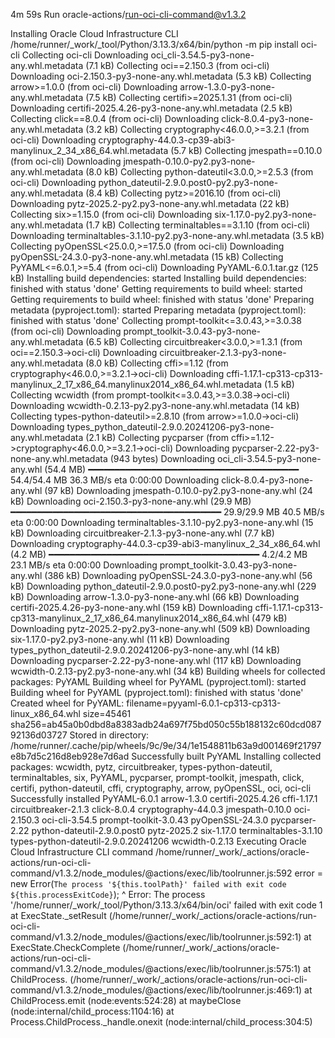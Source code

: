 4m 59s
Run oracle-actions/run-oci-cli-command@v1.3.2
  
Installing Oracle Cloud Infrastructure CLI
  /home/runner/_work/_tool/Python/3.13.3/x64/bin/python -m pip install oci-cli
  Collecting oci-cli
    Downloading oci_cli-3.54.5-py3-none-any.whl.metadata (7.1 kB)
  Collecting oci==2.150.3 (from oci-cli)
    Downloading oci-2.150.3-py3-none-any.whl.metadata (5.3 kB)
  Collecting arrow>=1.0.0 (from oci-cli)
    Downloading arrow-1.3.0-py3-none-any.whl.metadata (7.5 kB)
  Collecting certifi>=2025.1.31 (from oci-cli)
    Downloading certifi-2025.4.26-py3-none-any.whl.metadata (2.5 kB)
  Collecting click==8.0.4 (from oci-cli)
    Downloading click-8.0.4-py3-none-any.whl.metadata (3.2 kB)
  Collecting cryptography<46.0.0,>=3.2.1 (from oci-cli)
    Downloading cryptography-44.0.3-cp39-abi3-manylinux_2_34_x86_64.whl.metadata (5.7 kB)
  Collecting jmespath==0.10.0 (from oci-cli)
    Downloading jmespath-0.10.0-py2.py3-none-any.whl.metadata (8.0 kB)
  Collecting python-dateutil<3.0.0,>=2.5.3 (from oci-cli)
    Downloading python_dateutil-2.9.0.post0-py2.py3-none-any.whl.metadata (8.4 kB)
  Collecting pytz>=2016.10 (from oci-cli)
    Downloading pytz-2025.2-py2.py3-none-any.whl.metadata (22 kB)
  Collecting six>=1.15.0 (from oci-cli)
    Downloading six-1.17.0-py2.py3-none-any.whl.metadata (1.7 kB)
  Collecting terminaltables==3.1.10 (from oci-cli)
    Downloading terminaltables-3.1.10-py2.py3-none-any.whl.metadata (3.5 kB)
  Collecting pyOpenSSL<25.0.0,>=17.5.0 (from oci-cli)
    Downloading pyOpenSSL-24.3.0-py3-none-any.whl.metadata (15 kB)
  Collecting PyYAML<=6.0.1,>=5.4 (from oci-cli)
    Downloading PyYAML-6.0.1.tar.gz (125 kB)
    Installing build dependencies: started
    Installing build dependencies: finished with status 'done'
    Getting requirements to build wheel: started
    Getting requirements to build wheel: finished with status 'done'
    Preparing metadata (pyproject.toml): started
    Preparing metadata (pyproject.toml): finished with status 'done'
  Collecting prompt-toolkit<=3.0.43,>=3.0.38 (from oci-cli)
    Downloading prompt_toolkit-3.0.43-py3-none-any.whl.metadata (6.5 kB)
  Collecting circuitbreaker<3.0.0,>=1.3.1 (from oci==2.150.3->oci-cli)
    Downloading circuitbreaker-2.1.3-py3-none-any.whl.metadata (8.0 kB)
  Collecting cffi>=1.12 (from cryptography<46.0.0,>=3.2.1->oci-cli)
    Downloading cffi-1.17.1-cp313-cp313-manylinux_2_17_x86_64.manylinux2014_x86_64.whl.metadata (1.5 kB)
  Collecting wcwidth (from prompt-toolkit<=3.0.43,>=3.0.38->oci-cli)
    Downloading wcwidth-0.2.13-py2.py3-none-any.whl.metadata (14 kB)
  Collecting types-python-dateutil>=2.8.10 (from arrow>=1.0.0->oci-cli)
    Downloading types_python_dateutil-2.9.0.20241206-py3-none-any.whl.metadata (2.1 kB)
  Collecting pycparser (from cffi>=1.12->cryptography<46.0.0,>=3.2.1->oci-cli)
    Downloading pycparser-2.22-py3-none-any.whl.metadata (943 bytes)
  Downloading oci_cli-3.54.5-py3-none-any.whl (54.4 MB)
     ━━━━━━━━━━━━━━━━━━━━━━━━━━━━━━━━━━━━━━━━ 54.4/54.4 MB 36.3 MB/s eta 0:00:00
  Downloading click-8.0.4-py3-none-any.whl (97 kB)
  Downloading jmespath-0.10.0-py2.py3-none-any.whl (24 kB)
  Downloading oci-2.150.3-py3-none-any.whl (29.9 MB)
     ━━━━━━━━━━━━━━━━━━━━━━━━━━━━━━━━━━━━━━━━ 29.9/29.9 MB 40.5 MB/s eta 0:00:00
  Downloading terminaltables-3.1.10-py2.py3-none-any.whl (15 kB)
  Downloading circuitbreaker-2.1.3-py3-none-any.whl (7.7 kB)
  Downloading cryptography-44.0.3-cp39-abi3-manylinux_2_34_x86_64.whl (4.2 MB)
     ━━━━━━━━━━━━━━━━━━━━━━━━━━━━━━━━━━━━━━━━ 4.2/4.2 MB 23.1 MB/s eta 0:00:00
  Downloading prompt_toolkit-3.0.43-py3-none-any.whl (386 kB)
  Downloading pyOpenSSL-24.3.0-py3-none-any.whl (56 kB)
  Downloading python_dateutil-2.9.0.post0-py2.py3-none-any.whl (229 kB)
  Downloading arrow-1.3.0-py3-none-any.whl (66 kB)
  Downloading certifi-2025.4.26-py3-none-any.whl (159 kB)
  Downloading cffi-1.17.1-cp313-cp313-manylinux_2_17_x86_64.manylinux2014_x86_64.whl (479 kB)
  Downloading pytz-2025.2-py2.py3-none-any.whl (509 kB)
  Downloading six-1.17.0-py2.py3-none-any.whl (11 kB)
  Downloading types_python_dateutil-2.9.0.20241206-py3-none-any.whl (14 kB)
  Downloading pycparser-2.22-py3-none-any.whl (117 kB)
  Downloading wcwidth-0.2.13-py2.py3-none-any.whl (34 kB)
  Building wheels for collected packages: PyYAML
    Building wheel for PyYAML (pyproject.toml): started
    Building wheel for PyYAML (pyproject.toml): finished with status 'done'
    Created wheel for PyYAML: filename=pyyaml-6.0.1-cp313-cp313-linux_x86_64.whl size=45461 sha256=ab45a0b0dbd8a8383adb24a697f75bd050c55b188132c60dcd08792136d03727
    Stored in directory: /home/runner/.cache/pip/wheels/9c/9e/34/1e1548811b63a9d001469f21797e8b7d5c216d8eb928e7d6ad
  Successfully built PyYAML
  Installing collected packages: wcwidth, pytz, circuitbreaker, types-python-dateutil, terminaltables, six, PyYAML, pycparser, prompt-toolkit, jmespath, click, certifi, python-dateutil, cffi, cryptography, arrow, pyOpenSSL, oci, oci-cli
  Successfully installed PyYAML-6.0.1 arrow-1.3.0 certifi-2025.4.26 cffi-1.17.1 circuitbreaker-2.1.3 click-8.0.4 cryptography-44.0.3 jmespath-0.10.0 oci-2.150.3 oci-cli-3.54.5 prompt-toolkit-3.0.43 pyOpenSSL-24.3.0 pycparser-2.22 python-dateutil-2.9.0.post0 pytz-2025.2 six-1.17.0 terminaltables-3.1.10 types-python-dateutil-2.9.0.20241206 wcwidth-0.2.13
Executing Oracle Cloud Infrastructure CLI command
/home/runner/_work/_actions/oracle-actions/run-oci-cli-command/v1.3.2/node_modules/@actions/exec/lib/toolrunner.js:592
                error = new Error(`The process '${this.toolPath}' failed with exit code ${this.processExitCode}`);
^
Error: The process '/home/runner/_work/_tool/Python/3.13.3/x64/bin/oci' failed with exit code 1
    at ExecState._setResult (/home/runner/_work/_actions/oracle-actions/run-oci-cli-command/v1.3.2/node_modules/@actions/exec/lib/toolrunner.js:592:1)
    at ExecState.CheckComplete (/home/runner/_work/_actions/oracle-actions/run-oci-cli-command/v1.3.2/node_modules/@actions/exec/lib/toolrunner.js:575:1)
    at ChildProcess.<anonymous> (/home/runner/_work/_actions/oracle-actions/run-oci-cli-command/v1.3.2/node_modules/@actions/exec/lib/toolrunner.js:469:1)
    at ChildProcess.emit (node:events:524:28)
    at maybeClose (node:internal/child_process:1104:16)
    at Process.ChildProcess._handle.onexit (node:internal/child_process:304:5)
